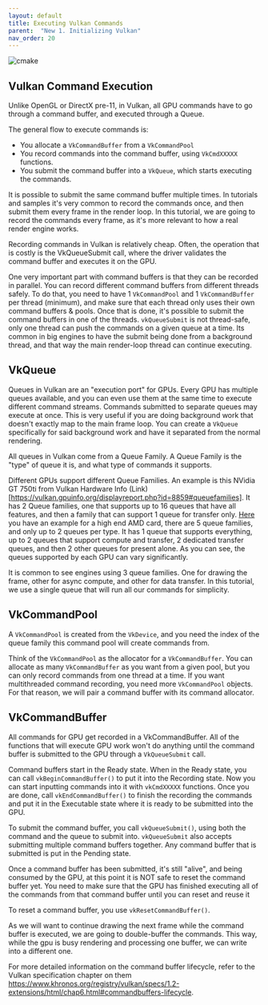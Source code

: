 ```yaml
---
layout: default
title: Executing Vulkan Commands
parent:  "New 1. Initializing Vulkan"
nav_order: 20
---
```



![cmake]({{site.baseurl}}/diagrams/vkcommands.png)

## Vulkan Command Execution
Unlike OpenGL or DirectX pre-11, in Vulkan, all GPU commands have to go through a command buffer, and executed through a Queue.

The general flow to execute commands is:
- You allocate a `VkCommandBuffer` from a `VkCommandPool`
- You record commands into the command buffer, using `VkCmdXXXXX` functions.
- You submit the command buffer into a `VkQueue`, which starts executing the commands.

It is possible to submit the same command buffer multiple times. In tutorials and samples it's very common to record the commands once, and then submit them every frame in the render loop.
In this tutorial, we are going to record the commands every frame, as it's more relevant to how a real render engine works.

Recording commands in Vulkan is relatively cheap. Often, the operation that is costly is the VkQueueSubmit call, where the driver validates the command buffer and executes it on the GPU.

One very important part with command buffers is that they can be recorded in parallel. You can record different command buffers from different threads safely. To do that, you need to have 1 `VkCommandPool` and 1 `VkCommandBuffer` per thread (minimum), and make sure that each thread only uses their own command buffers & pools. Once that is done, it's possible to submit the command buffers in one of the threads. `vkQueueSubmit` is not thread-safe, only one thread can push the commands on a given queue at a time. Its common in big engines to have the submit being done from a background thread, and that way the main render-loop thread can continue executing.

## VkQueue
Queues in Vulkan are an "execution port" for GPUs. Every GPU has multiple queues available, and you can even use them at the same time to execute different command streams. Commands submitted to separate queues may execute at once. This is very useful if you are doing background work that doesn't exactly map to the main frame loop. You can create a `VkQueue` specifically for said background work and have it separated from the normal rendering.

All queues in Vulkan come from a Queue Family. A Queue Family is the "type" of queue it is, and what type of commands it supports. 

Different GPUs support different Queue Families. An example is this NVidia GT 750ti from Vulkan Hardware Info (Link)[https://vulkan.gpuinfo.org/displayreport.php?id=8859#queuefamilies]. It has 2 Queue families, one that supports up to 16 queues that have all features, and then a family that can support 1 queue for transfer only. [Here](https://vulkan.gpuinfo.org/displayreport.php?id=24407#queuefamilies) you have an example for a high end AMD card, there are 5 queue families, and only up to 2 queues per type. It has 1 queue that supports everything, up to 2 queues that support compute and transfer, 2 dedicated transfer queues, and then 2 other queues for present alone. As you can see, the queues supported by each GPU can vary significantly.

It is common to see engines using 3 queue families. One for drawing the frame, other for async compute, and other for data transfer. In this tutorial, we use a single queue that will run all our commands for simplicity.

## VkCommandPool
A `VkCommandPool` is created from the `VkDevice`, and you need the index of the queue family this command pool will create commands from.

Think of the `VkCommandPool` as the allocator for a `VkCommandBuffer`. You can allocate as many `VkCommandBuffer` as you want from a given pool, but you can only record commands from one thread at a time. If you want multithreaded command recording, you need more `VkCommandPool` objects. For that reason, we will pair a command buffer with its command allocator. 

## VkCommandBuffer

All commands for GPU get recorded in a VkCommandBuffer. All of the functions that will execute GPU work won't do anything until the command buffer is submitted to the GPU through a `VkQueueSubmit` call. 

Command buffers start in the Ready state. When in the Ready state, you can call `vkBeginCommandBuffer()` to put it into the Recording state. Now you can start inputting commands into it with `vkCmdXXXXX` functions.
Once you are done, call `vkEndCommandBuffer()` to finish the recording the commands and put it in the Executable state where it is ready to be submitted into the GPU.

To submit the command buffer, you call `vkQueueSubmit()`, using both the command and the queue to submit into. `vkQueueSubmit` also accepts submitting multiple command buffers together. Any command buffer that is submitted is put in the Pending state.

Once a command buffer has been submitted, it's still "alive", and being consumed by the GPU, at this point it is NOT safe to reset the command buffer yet. You need to make sure that the GPU has finished executing all of the commands from that command buffer until you can reset and reuse it 

To reset a command buffer, you use `vkResetCommandBuffer()`.

As we will want to continue drawing the next frame while the command buffer is executed, we are going to double-buffer the commands. This way, while the gpu is busy rendering and processing one buffer, we can write into a different one.

For more detailed information on the command buffer lifecycle, refer to the Vulkan specification chapter on them
<https://www.khronos.org/registry/vulkan/specs/1.2-extensions/html/chap6.html#commandbuffers-lifecycle>.


